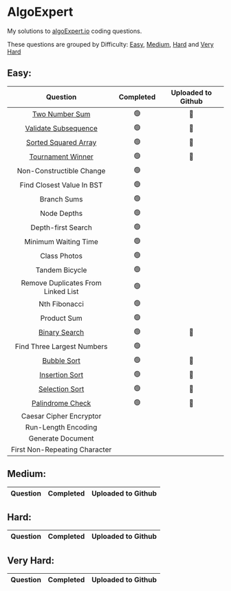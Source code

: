 # AlgoExpert
My solutions to [algoExpert.io](https://algoexpert.io) coding questions. 

These questions are grouped by Difficulty: [Easy](#easy), [Medium](#medium), [Hard](#hard) and [Very Hard](#very-hard)

## Easy:

|                Question               | Completed | Uploaded to Github |
|:----------------------------------:|:---------:|:------------------:|
|           [Two Number Sum](https://github.com/DanielBas33/algoExpert/blob/main/Easy/TwoNumberSum.md)           |     🟢     |          🔵          |
|        [Validate Subsequence](https://github.com/DanielBas33/algoExpert/blob/main/Easy/ValidateSubsequence.md)        |     🟢     |          🔵          |
|        [Sorted Squared Array](https://github.com/DanielBas33/algoExpert/blob/main/Easy/SortedSquaredArray.md)        |     🟢     |          🔵          |
|          [Tournament Winner](https://github.com/DanielBas33/algoExpert/blob/main/Easy/TournamentWinner.md)         |     🟢     |          🔵          |
|      Non-Constructible Change      |     🟢     |                    |
|      Find Closest Value In BST     |     🟢     |                    |
|             Branch Sums            |     🟢     |                    |
|             Node Depths            |     🟢     |                    |
|         Depth-first Search         |     🟢     |                    |
|        Minimum Waiting Time        |     🟢     |                    |
|            Class Photos            |     🟢     |                    |
|           Tandem Bicycle           |     🟢     |                    |
| Remove Duplicates From Linked List |     🟢     |                    |
|            Nth Fibonacci           |     🟢     |                    |
|             Product Sum            |     🟢     |                    |
|            [Binary Search](https://github.com/DanielBas33/algoExpert/blob/main/Easy/BinarySearch.md)           |     🟢     |          🔵          |
|     Find Three Largest Numbers     |     🟢     |                    |
|             [Bubble Sort](https://github.com/DanielBas33/algoExpert/blob/main/Easy/BubbleSort.md)            |     🟢     |          🔵         |
|           [Insertion Sort](https://github.com/DanielBas33/algoExpert/blob/main/Easy/InsertionSort.md)           |     🟢     |          🔵         |
|           [Selection Sort](https://github.com/DanielBas33/algoExpert/blob/main/Easy/SelectionSort.md)           |     🟢     |          🔵         |
|          [Palindrome Check](https://github.com/DanielBas33/algoExpert/blob/main/Easy/Palindrome.md)          |     🟢     |          🔵         |
|       Caesar Cipher Encryptor      |           |                    |
|         Run-Length Encoding        |           |                    |
|          Generate Document         |           |                    |
|    First Non-Repeating Character   |           |                    |

## Medium:

|                Question               | Completed | Uploaded to Github |
|:----------------------------------:|:---------:|:------------------:|

## Hard:

|                Question               | Completed | Uploaded to Github |
|:----------------------------------:|:---------:|:------------------:|

## Very Hard:

|                Question               | Completed | Uploaded to Github |
|:----------------------------------:|:---------:|:------------------:|
